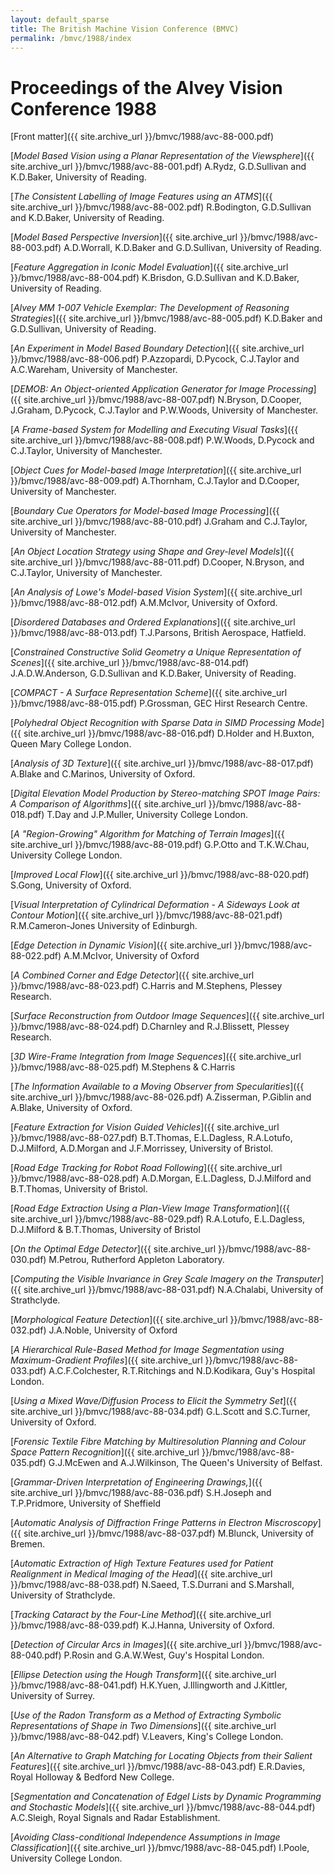 ```yaml
---
layout: default_sparse
title: The British Machine Vision Conference (BMVC)
permalink: /bmvc/1988/index
---
```


# Proceedings of the Alvey Vision Conference 1988

[Front matter]({{ site.archive_url }}/bmvc/1988/avc-88-000.pdf)

[_Model Based Vision using a Planar Representation of the Viewsphere_]({{ site.archive_url }}/bmvc/1988/avc-88-001.pdf)
A.Rydz, G.D.Sullivan and K.D.Baker, University of Reading.

[_The Consistent Labelling of Image Features using an ATMS_]({{ site.archive_url }}/bmvc/1988/avc-88-002.pdf)
R.Bodington, G.D.Sullivan and K.D.Baker, University of Reading.

[_Model Based Perspective Inversion_]({{ site.archive_url }}/bmvc/1988/avc-88-003.pdf)
A.D.Worrall, K.D.Baker and G.D.Sullivan, University of Reading.

[_Feature Aggregation in Iconic Model Evaluation_]({{ site.archive_url }}/bmvc/1988/avc-88-004.pdf)
K.Brisdon, G.D.Sullivan and K.D.Baker, University of Reading.

[_Alvey MM 1-007 Vehicle Exemplar: The Development of Reasoning Strategies_]({{ site.archive_url }}/bmvc/1988/avc-88-005.pdf)
K.D.Baker and G.D.Sullivan, University of Reading.

[_An Experiment in Model Based Boundary Detection_]({{ site.archive_url }}/bmvc/1988/avc-88-006.pdf)
P.Azzopardi, D.Pycock, C.J.Taylor and A.C.Wareham, University of Manchester.

[_DEMOB: An Object-oriented Application Generator for Image Processing_]({{ site.archive_url }}/bmvc/1988/avc-88-007.pdf)
N.Bryson, D.Cooper, J.Graham, D.Pycock, C.J.Taylor and P.W.Woods, University of Manchester.

[_A Frame-based System for Modelling and Executing Visual Tasks_]({{ site.archive_url }}/bmvc/1988/avc-88-008.pdf)
P.W.Woods, D.Pycock and C.J.Taylor, University of Manchester.

[_Object Cues for Model-based Image Interpretation_]({{ site.archive_url }}/bmvc/1988/avc-88-009.pdf)
A.Thornham, C.J.Taylor and D.Cooper, University of Manchester.

[_Boundary Cue Operators for Model-based Image Processing_]({{ site.archive_url }}/bmvc/1988/avc-88-010.pdf)
J.Graham and C.J.Taylor, University of Manchester.

[_An Object Location Strategy using Shape and Grey-level Models_]({{ site.archive_url }}/bmvc/1988/avc-88-011.pdf)
D.Cooper, N.Bryson, and C.J.Taylor, University of Manchester.

[_An Analysis of Lowe's Model-based Vision System_]({{ site.archive_url }}/bmvc/1988/avc-88-012.pdf)
A.M.McIvor, University of Oxford.

[_Disordered Databases and Ordered Explanations_]({{ site.archive_url }}/bmvc/1988/avc-88-013.pdf)
T.J.Parsons, British Aerospace, Hatfield.

[_Constrained Constructive Solid Geometry a Unique Representation of Scenes_]({{ site.archive_url }}/bmvc/1988/avc-88-014.pdf)
J.A.D.W.Anderson, G.D.Sullivan and K.D.Baker, University of Reading.

[_COMPACT - A Surface Representation Scheme_]({{ site.archive_url }}/bmvc/1988/avc-88-015.pdf)
P.Grossman, GEC Hirst Research Centre.

[_Polyhedral Object Recognition with Sparse Data in SIMD Processing Mode_]({{ site.archive_url }}/bmvc/1988/avc-88-016.pdf)
D.Holder and H.Buxton, Queen Mary College London.

[_Analysis of 3D Texture_]({{ site.archive_url }}/bmvc/1988/avc-88-017.pdf)
A.Blake and C.Marinos, University of Oxford.

[_Digital Elevation Model Production by Stereo-matching SPOT Image Pairs: A Comparison of Algorithms_]({{ site.archive_url }}/bmvc/1988/avc-88-018.pdf)
T.Day and J.P.Muller, University College London.

[_A "Region-Growing" Algorithm for Matching of Terrain Images_]({{ site.archive_url }}/bmvc/1988/avc-88-019.pdf)
G.P.Otto and T.K.W.Chau, University College London.

[_Improved Local Flow_]({{ site.archive_url }}/bmvc/1988/avc-88-020.pdf)
S.Gong, University of Oxford.

[_Visual Interpretation of Cylindrical Deformation - A Sideways Look at Contour Motion_]({{ site.archive_url }}/bmvc/1988/avc-88-021.pdf)
R.M.Cameron-Jones University of Edinburgh.

[_Edge Detection in Dynamic Vision_]({{ site.archive_url }}/bmvc/1988/avc-88-022.pdf)
A.M.McIvor, University of Oxford

[_A Combined Corner and Edge Detector_]({{ site.archive_url }}/bmvc/1988/avc-88-023.pdf)
C.Harris and M.Stephens, Plessey Research.

[_Surface Reconstruction from Outdoor Image Sequences_]({{ site.archive_url }}/bmvc/1988/avc-88-024.pdf)
D.Charnley and R.J.Blissett, Plessey Research.

[_3D Wire-Frame Integration from Image Sequences_]({{ site.archive_url }}/bmvc/1988/avc-88-025.pdf)
M.Stephens & C.Harris

[_The Information Available to a Moving Observer from Specularities_]({{ site.archive_url }}/bmvc/1988/avc-88-026.pdf)
A.Zisserman, P.Giblin and A.Blake, University of Oxford.

[_Feature Extraction for Vision Guided Vehicles_]({{ site.archive_url }}/bmvc/1988/avc-88-027.pdf)
B.T.Thomas, E.L.Dagless, R.A.Lotufo, D.J.Milford, A.D.Morgan and J.F.Morrissey, University of Bristol.

[_Road Edge Tracking for Robot Road Following_]({{ site.archive_url }}/bmvc/1988/avc-88-028.pdf)
A.D.Morgan, E.L.Dagless, D.J.Milford and B.T.Thomas, University of Bristol.

[_Road Edge Extraction Using a Plan-View Image Transformation_]({{ site.archive_url }}/bmvc/1988/avc-88-029.pdf)
R.A.Lotufo, E.L.Dagless, D.J.Milford & B.T.Thomas, University of Bristol

[_On the Optimal Edge Detector_]({{ site.archive_url }}/bmvc/1988/avc-88-030.pdf)
M.Petrou, Rutherford Appleton Laboratory.

[_Computing the Visible Invariance in Grey Scale Imagery on the Transputer_]({{ site.archive_url }}/bmvc/1988/avc-88-031.pdf)
N.A.Chalabi, University of Strathclyde.

[_Morphological Feature Detection_]({{ site.archive_url }}/bmvc/1988/avc-88-032.pdf)
J.A.Noble, University of Oxford

[_A Hierarchical Rule-Based Method for Image Segmentation using Maximum-Gradient Profiles_]({{ site.archive_url }}/bmvc/1988/avc-88-033.pdf)
A.C.F.Colchester, R.T.Ritchings and N.D.Kodikara, Guy's Hospital London.

[_Using a Mixed Wave/Diffusion Process to Elicit the Symmetry Set_]({{ site.archive_url }}/bmvc/1988/avc-88-034.pdf)
G.L.Scott and S.C.Turner, University of Oxford.

[_Forensic Textile Fibre Matching by Multiresolution Planning and Colour Space Pattern Recognition_]({{ site.archive_url }}/bmvc/1988/avc-88-035.pdf)
G.J.McEwen and A.J.Wilkinson, The Queen's University of Belfast.

[_Grammar-Driven Interpretation of Engineering Drawings,_]({{ site.archive_url }}/bmvc/1988/avc-88-036.pdf)
S.H.Joseph and T.P.Pridmore, University of Sheffield

[_Automatic Analysis of Diffraction Fringe Patterns in Electron Miscroscopy_]({{ site.archive_url }}/bmvc/1988/avc-88-037.pdf)
M.Blunck, University of Bremen.

[_Automatic Extraction of High Texture Features used for Patient Realignment in Medical Imaging of the Head_]({{ site.archive_url }}/bmvc/1988/avc-88-038.pdf)
N.Saeed, T.S.Durrani and S.Marshall, University of Strathclyde.

[_Tracking Cataract by the Four-Line Method_]({{ site.archive_url }}/bmvc/1988/avc-88-039.pdf)
K.J.Hanna, University of Oxford.

[_Detection of Circular Arcs in Images_]({{ site.archive_url }}/bmvc/1988/avc-88-040.pdf)
P.Rosin and G.A.W.West, Guy's Hospital London.

[_Ellipse Detection using the Hough Transform_]({{ site.archive_url }}/bmvc/1988/avc-88-041.pdf)
H.K.Yuen, J.Illingworth and J.Kittler, University of Surrey.

[_Use of the Radon Transform as a Method of Extracting Symbolic Representations of Shape in Two Dimensions_]({{ site.archive_url }}/bmvc/1988/avc-88-042.pdf)
V.Leavers, King's College London.

[_An Alternative to Graph Matching for Locating Objects from their Salient Features_]({{ site.archive_url }}/bmvc/1988/avc-88-043.pdf)
E.R.Davies, Royal Holloway & Bedford New College.

[_Segmentation and Concatenation of Edgel Lists by Dynamic Programming and Stochastic Models_]({{ site.archive_url }}/bmvc/1988/avc-88-044.pdf)
A.C.Sleigh, Royal Signals and Radar Establishment.

[_Avoiding Class-conditional Independence Assumptions in Image Classification_]({{ site.archive_url }}/bmvc/1988/avc-88-045.pdf)
I.Poole, University College London.
